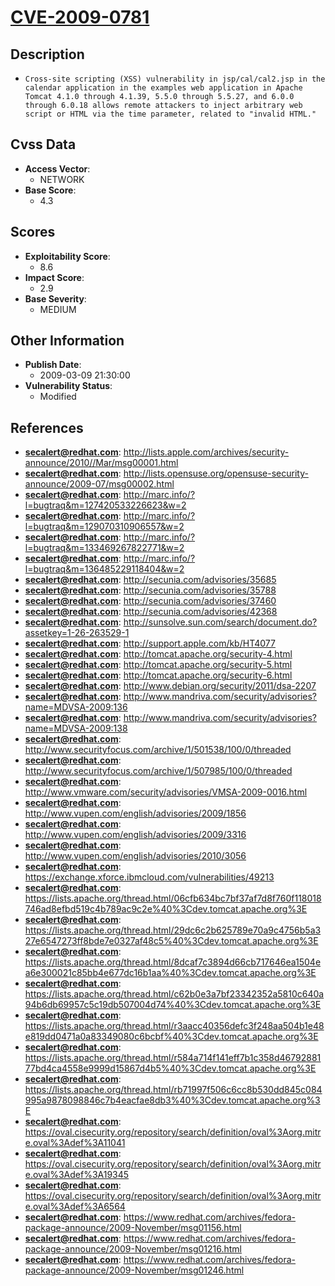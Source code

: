 
# [CVE-2009-0781](http://lists.apple.com/archives/security-announce/2010//Mar/msg00001.html)

## Description

- `Cross-site scripting (XSS) vulnerability in jsp/cal/cal2.jsp in the calendar application in the examples web application in Apache Tomcat 4.1.0 through 4.1.39, 5.5.0 through 5.5.27, and 6.0.0 through 6.0.18 allows remote attackers to inject arbitrary web script or HTML via the time parameter, related to "invalid HTML."`

## Cvss Data

- **Access Vector**:
  - NETWORK
- **Base Score**:
  - 4.3

## Scores

- **Exploitability Score**:
  - 8.6
- **Impact Score**:
  - 2.9
- **Base Severity**:
  - MEDIUM

## Other Information

- **Publish Date**:
  - 2009-03-09 21:30:00
- **Vulnerability Status**:
  - Modified

## References

- **secalert@redhat.com**: http://lists.apple.com/archives/security-announce/2010//Mar/msg00001.html
- **secalert@redhat.com**: http://lists.opensuse.org/opensuse-security-announce/2009-07/msg00002.html
- **secalert@redhat.com**: http://marc.info/?l=bugtraq&m=127420533226623&w=2
- **secalert@redhat.com**: http://marc.info/?l=bugtraq&m=129070310906557&w=2
- **secalert@redhat.com**: http://marc.info/?l=bugtraq&m=133469267822771&w=2
- **secalert@redhat.com**: http://marc.info/?l=bugtraq&m=136485229118404&w=2
- **secalert@redhat.com**: http://secunia.com/advisories/35685
- **secalert@redhat.com**: http://secunia.com/advisories/35788
- **secalert@redhat.com**: http://secunia.com/advisories/37460
- **secalert@redhat.com**: http://secunia.com/advisories/42368
- **secalert@redhat.com**: http://sunsolve.sun.com/search/document.do?assetkey=1-26-263529-1
- **secalert@redhat.com**: http://support.apple.com/kb/HT4077
- **secalert@redhat.com**: http://tomcat.apache.org/security-4.html
- **secalert@redhat.com**: http://tomcat.apache.org/security-5.html
- **secalert@redhat.com**: http://tomcat.apache.org/security-6.html
- **secalert@redhat.com**: http://www.debian.org/security/2011/dsa-2207
- **secalert@redhat.com**: http://www.mandriva.com/security/advisories?name=MDVSA-2009:136
- **secalert@redhat.com**: http://www.mandriva.com/security/advisories?name=MDVSA-2009:138
- **secalert@redhat.com**: http://www.securityfocus.com/archive/1/501538/100/0/threaded
- **secalert@redhat.com**: http://www.securityfocus.com/archive/1/507985/100/0/threaded
- **secalert@redhat.com**: http://www.vmware.com/security/advisories/VMSA-2009-0016.html
- **secalert@redhat.com**: http://www.vupen.com/english/advisories/2009/1856
- **secalert@redhat.com**: http://www.vupen.com/english/advisories/2009/3316
- **secalert@redhat.com**: http://www.vupen.com/english/advisories/2010/3056
- **secalert@redhat.com**: https://exchange.xforce.ibmcloud.com/vulnerabilities/49213
- **secalert@redhat.com**: https://lists.apache.org/thread.html/06cfb634bc7bf37af7d8f760f118018746ad8efbd519c4b789ac9c2e%40%3Cdev.tomcat.apache.org%3E
- **secalert@redhat.com**: https://lists.apache.org/thread.html/29dc6c2b625789e70a9c4756b5a327e6547273ff8bde7e0327af48c5%40%3Cdev.tomcat.apache.org%3E
- **secalert@redhat.com**: https://lists.apache.org/thread.html/8dcaf7c3894d66cb717646ea1504ea6e300021c85bb4e677dc16b1aa%40%3Cdev.tomcat.apache.org%3E
- **secalert@redhat.com**: https://lists.apache.org/thread.html/c62b0e3a7bf23342352a5810c640a94b6db69957c5c19db507004d74%40%3Cdev.tomcat.apache.org%3E
- **secalert@redhat.com**: https://lists.apache.org/thread.html/r3aacc40356defc3f248aa504b1e48e819dd0471a0a83349080c6bcbf%40%3Cdev.tomcat.apache.org%3E
- **secalert@redhat.com**: https://lists.apache.org/thread.html/r584a714f141eff7b1c358d4679288177bd4ca4558e9999d15867d4b5%40%3Cdev.tomcat.apache.org%3E
- **secalert@redhat.com**: https://lists.apache.org/thread.html/rb71997f506c6cc8b530dd845c084995a9878098846c7b4eacfae8db3%40%3Cdev.tomcat.apache.org%3E
- **secalert@redhat.com**: https://oval.cisecurity.org/repository/search/definition/oval%3Aorg.mitre.oval%3Adef%3A11041
- **secalert@redhat.com**: https://oval.cisecurity.org/repository/search/definition/oval%3Aorg.mitre.oval%3Adef%3A19345
- **secalert@redhat.com**: https://oval.cisecurity.org/repository/search/definition/oval%3Aorg.mitre.oval%3Adef%3A6564
- **secalert@redhat.com**: https://www.redhat.com/archives/fedora-package-announce/2009-November/msg01156.html
- **secalert@redhat.com**: https://www.redhat.com/archives/fedora-package-announce/2009-November/msg01216.html
- **secalert@redhat.com**: https://www.redhat.com/archives/fedora-package-announce/2009-November/msg01246.html
